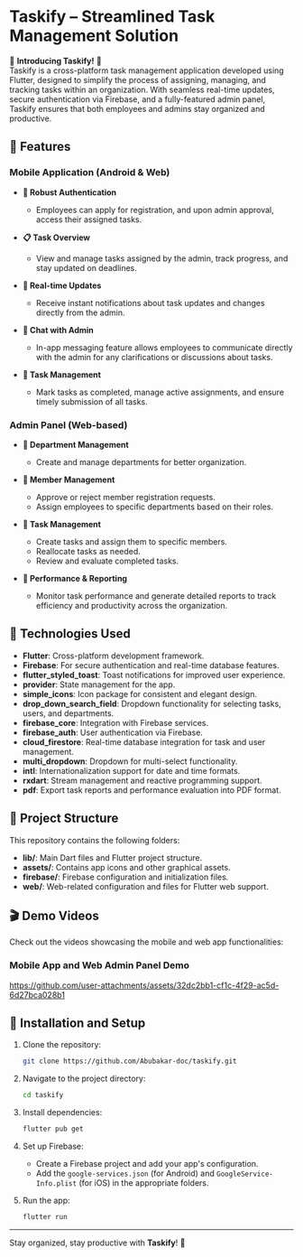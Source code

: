 # Taskify – Streamlined Task Management Solution

🚀 **Introducing Taskify!** 🚀  
Taskify is a cross-platform task management application developed using Flutter, designed to simplify the process of assigning, managing, and tracking tasks within an organization. With seamless real-time updates, secure authentication via Firebase, and a fully-featured admin panel, Taskify ensures that both employees and admins stay organized and productive.

## 🌟 Features

### Mobile Application (Android & Web)
- **🔐 Robust Authentication**
  - Employees can apply for registration, and upon admin approval, access their assigned tasks.
  
- **📋 Task Overview**
  - View and manage tasks assigned by the admin, track progress, and stay updated on deadlines.
  
- **📱 Real-time Updates**
  - Receive instant notifications about task updates and changes directly from the admin.
  
- **💬 Chat with Admin**
  - In-app messaging feature allows employees to communicate directly with the admin for any clarifications or discussions about tasks.

- **🔧 Task Management**
  - Mark tasks as completed, manage active assignments, and ensure timely submission of all tasks.

### Admin Panel (Web-based)
- **🔹 Department Management**
  - Create and manage departments for better organization.
  
- **🔹 Member Management**
  - Approve or reject member registration requests.
  - Assign employees to specific departments based on their roles.

- **🔹 Task Management**
  - Create tasks and assign them to specific members.
  - Reallocate tasks as needed.
  - Review and evaluate completed tasks.

- **🔹 Performance & Reporting**
  - Monitor task performance and generate detailed reports to track efficiency and productivity across the organization.

## 📲 Technologies Used
- **Flutter**: Cross-platform development framework.
- **Firebase**: For secure authentication and real-time database features.
- **flutter_styled_toast**: Toast notifications for improved user experience.
- **provider**: State management for the app.
- **simple_icons**: Icon package for consistent and elegant design.
- **drop_down_search_field**: Dropdown functionality for selecting tasks, users, and departments.
- **firebase_core**: Integration with Firebase services.
- **firebase_auth**: User authentication via Firebase.
- **cloud_firestore**: Real-time database integration for task and user management.
- **multi_dropdown**: Dropdown for multi-select functionality.
- **intl**: Internationalization support for date and time formats.
- **rxdart**: Stream management and reactive programming support.
- **pdf**: Export task reports and performance evaluation into PDF format.

## 📂 Project Structure
This repository contains the following folders:

- **lib/**: Main Dart files and Flutter project structure.
- **assets/**: Contains app icons and other graphical assets.
- **firebase/**: Firebase configuration and initialization files.
- **web/**: Web-related configuration and files for Flutter web support.

## 🎬 Demo Videos
Check out the videos showcasing the mobile and web app functionalities:

### Mobile App and Web Admin Panel Demo
https://github.com/user-attachments/assets/32dc2bb1-cf1c-4f29-ac5d-6d27bca028b1

## 🔧 Installation and Setup

1. Clone the repository:
   ```bash
   git clone https://github.com/Abubakar-doc/taskify.git
   ```
   
2. Navigate to the project directory:
   ```bash
   cd taskify
   ```

3. Install dependencies:
   ```bash
   flutter pub get
   ```

4. Set up Firebase:
   - Create a Firebase project and add your app's configuration.
   - Add the `google-services.json` (for Android) and `GoogleService-Info.plist` (for iOS) in the appropriate folders.

5. Run the app:
   ```bash
   flutter run
   ```

---

Stay organized, stay productive with **Taskify**! 💼
